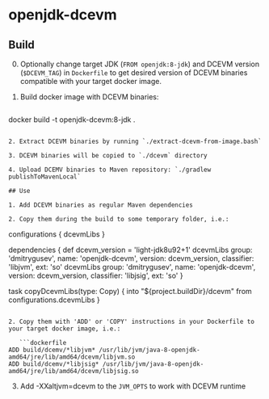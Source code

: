 # openjdk-dcevm

## Build

0. Optionally change target JDK (`FROM openjdk:8-jdk`) and DCEVM version (`$DCEVM_TAG`) in `Dockerfile` to get desired version of DCEVM binaries compatible with your target docker image.

1. Build docker image with DCEVM binaries:

   ```bash
docker build -t openjdk-dcevm:8-jdk .
```

2. Extract DCEVM binaries by running `./extract-dcevm-from-image.bash`

3. DCEVM binaries will be copied to `./dcevm` directory

4. Upload DCEMV binaries to Maven repository: `./gradlew publishToMavenLocal`

## Use

1. Add DCEVM binaries as regular Maven dependencies

2. Copy them during the build to some temporary folder, i.e.:

   ```
configurations { dcevmLibs }

dependencies {
    def dcevm_version = 'light-jdk8u92+1'
    dcevmLibs group: 'dmitrygusev', name: 'openjdk-dcevm', version: dcevm_version, classifier: 'libjvm', ext: 'so'
    dcevmLibs group: 'dmitrygusev', name: 'openjdk-dcevm', version: dcevm_version, classifier: 'libjsig', ext: 'so'
}

task copyDcevmLibs(type: Copy) {
    into "${project.buildDir}/dcevm"
    from configurations.dcevmLibs
}
```

2. Copy them with 'ADD' or 'COPY' instructions in your Dockerfile to your target docker image, i.e.:

   ```dockerfile
ADD build/dcemv/*libjvm* /usr/lib/jvm/java-8-openjdk-amd64/jre/lib/amd64/dcevm/libjvm.so
ADD build/dcemv/*libjsig* /usr/lib/jvm/java-8-openjdk-amd64/jre/lib/amd64/dcevm/libjsig.so
```

3. Add -XXaltjvm=dcevm to the `JVM_OPTS` to work with DCEVM runtime
